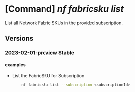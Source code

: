 # [Command] _nf fabricsku list_

List all Network Fabric SKUs in the provided subscription.

## Versions

### [2023-02-01-preview](/Resources/mgmt-plane/L3N1YnNjcmlwdGlvbnMve30vcHJvdmlkZXJzL21pY3Jvc29mdC5tYW5hZ2VkbmV0d29ya2ZhYnJpYy9uZXR3b3JrZmFicmljc2t1cw==/2023-02-01-preview.xml) **Stable**

<!-- mgmt-plane /subscriptions/{}/providers/microsoft.managednetworkfabric/networkfabricskus 2023-02-01-preview -->

#### examples

- List the FabricSKU for Subscription
    ```bash
        nf fabricsku list --subscription <subscriptionId>
    ```
